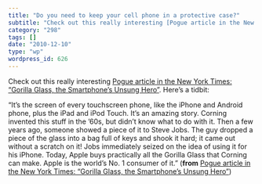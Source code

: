 ```yaml
---
title: "Do you need to keep your cell phone in a protective case?"
subtitle: "Check out this really interesting [Pogue article in the New York Times: “Gorilla Glass, the Smartpho..."
category: "298"
tags: []
date: "2010-12-10"
type: "wp"
wordpress_id: 626
---
```

Check out this really interesting [Pogue article in the New York Times: “Gorilla Glass, the Smartphone’s Unsung Hero”](http://pogue.blogs.nytimes.com/2010/12/09/gorilla-glass-the-smartphones-unsung-hero/?partner=rss&emc=rss). Here’s a tidbit:

> 

“It’s the screen of every touchscreen phone, like the iPhone and Android phone, plus the iPad and iPod Touch. It’s an amazing story. Corning invented this stuff in the ’60s, but didn’t know what to do with it. Then a few years ago, someone showed a piece of it to Steve Jobs. The guy dropped a piece of the glass into a bag full of keys and shook it hard; it came out without a scratch on it! Jobs immediately seized on the idea of using it for his iPhone. Today, Apple buys practically all the Gorilla Glass that Corning can make. Apple is the world’s No. 1 consumer of it.” (**from** [Pogue article in the New York Times: “Gorilla Glass, the Smartphone’s Unsung Hero”](http://pogue.blogs.nytimes.com/2010/12/09/gorilla-glass-the-smartphones-unsung-hero/?partner=rss&emc=rss))